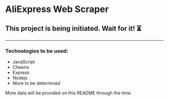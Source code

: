 # AliExpress Web Scraper

## This project is being initiated. Wait for it! ⏳

---

### Technologies to be used:
- JavaScript
- Cheerio
- Express
- Nodejs
- More to be determined


More data will be provided on this README through the time.
